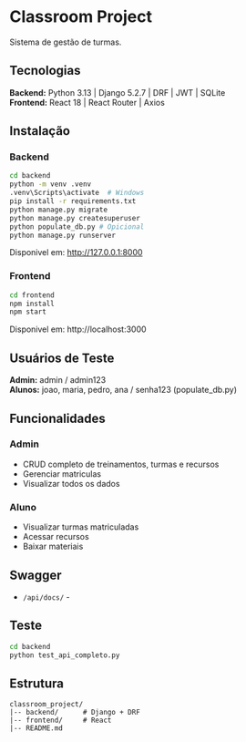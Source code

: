 # Classroom Project

Sistema de gestão de turmas.

## Tecnologias

**Backend:** Python 3.13 | Django 5.2.7 | DRF | JWT | SQLite  
**Frontend:** React 18 | React Router | Axios

## Instalação

### Backend
```bash
cd backend
python -m venv .venv
.venv\Scripts\activate  # Windows
pip install -r requirements.txt
python manage.py migrate
python manage.py createsuperuser
python populate_db.py # Opicional
python manage.py runserver
```

Disponivel em: http://127.0.0.1:8000

### Frontend
```bash
cd frontend
npm install
npm start
```

Disponivel em: http://localhost:3000

## Usuários de Teste

**Admin:** admin / admin123  
**Alunos:** joao, maria, pedro, ana / senha123 (populate_db.py)

## Funcionalidades

### Admin
- CRUD completo de treinamentos, turmas e recursos
- Gerenciar matriculas
- Visualizar todos os dados

### Aluno
- Visualizar turmas matriculadas
- Acessar recursos
- Baixar materiais

## Swagger

- `/api/docs/` -

## Teste
```bash
cd backend
python test_api_completo.py
```

## Estrutura
```
classroom_project/
|-- backend/      # Django + DRF
|-- frontend/     # React
|-- README.md
```
